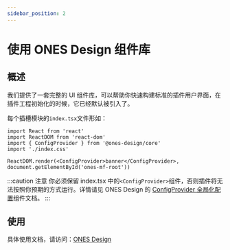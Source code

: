```yaml
---
sidebar_position: 2
---
```


# 使用 ONES Design 组件库

## 概述

我们提供了一套完整的 UI 组件库，可以帮助你快速构建标准的插件用户界面，在插件工程初始化的时候，它已经默认被引入了。

每个插槽模块的`index.tsx`文件形如：

```tsx
import React from 'react'
import ReactDOM from 'react-dom'
import { ConfigProvider } from '@ones-design/core'
import './index.css'

ReactDOM.render(<ConfigProvider>banner</ConfigProvider>, document.getElementById('ones-mf-root'))
```

:::caution 注意
你必须保留 index.tsx 中的`<ConfigProvider>`组件，否则插件将无法按照你预期的方式运行。详情请见 ONES Design 的 [ConfigProvider 全局化配置](https://bangwork.github.io/ones-design/?path=/docs/core-configprovider--config-provider%E5%85%A8%E5%B1%80%E5%8C%96%E9%85%8D%E7%BD%AE)组件文档。
:::

## 使用

具体使用文档，请访问：[ONES Design](https://bangwork.github.io/ones-design/?path=/story/ones-design--page)
